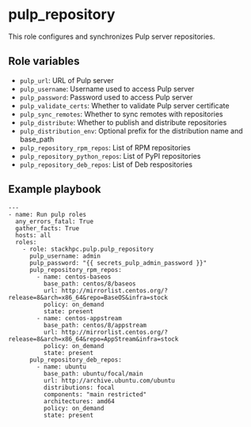 pulp_repository
=======

This role configures and synchronizes Pulp server repositories.

Role variables
--------------

* `pulp_url`: URL of Pulp server
* `pulp_username`: Username used to access Pulp server
* `pulp_password`: Password used to access Pulp server
* `pulp_validate_certs`: Whether to validate Pulp server certificate
* `pulp_sync_remotes`: Whether to sync remotes with repositories
* `pulp_distribute`: Whether to publish and distribute repositories
* `pulp_distribution_env`: Optional prefix for the distribution name and base_path
* `pulp_repository_rpm_repos`: List of RPM repositories
* `pulp_repository_python_repos`: List of PyPI repositories
* `pulp_repository_deb_repos`: List of Deb respositories

Example playbook
----------------

```
---
- name: Run pulp roles
  any_errors_fatal: True
  gather_facts: True
  hosts: all
  roles:
    - role: stackhpc.pulp.pulp_repository
      pulp_username: admin
      pulp_password: "{{ secrets_pulp_admin_password }}"
      pulp_repository_rpm_repos:
        - name: centos-baseos
          base_path: centos/8/baseos
          url: http://mirrorlist.centos.org/?release=8&arch=x86_64&repo=BaseOS&infra=stock
          policy: on_demand
          state: present
        - name: centos-appstream
          base_path: centos/8/appstream
          url: http://mirrorlist.centos.org/?release=8&arch=x86_64&repo=AppStream&infra=stock
          policy: on_demand
          state: present
      pulp_repository_deb_repos:
        - name: ubuntu
          base_path: ubuntu/focal/main
          url: http://archive.ubuntu.com/ubuntu
          distributions: focal
          components: "main restricted"
          architectures: amd64
          policy: on_demand
          state: present
```
